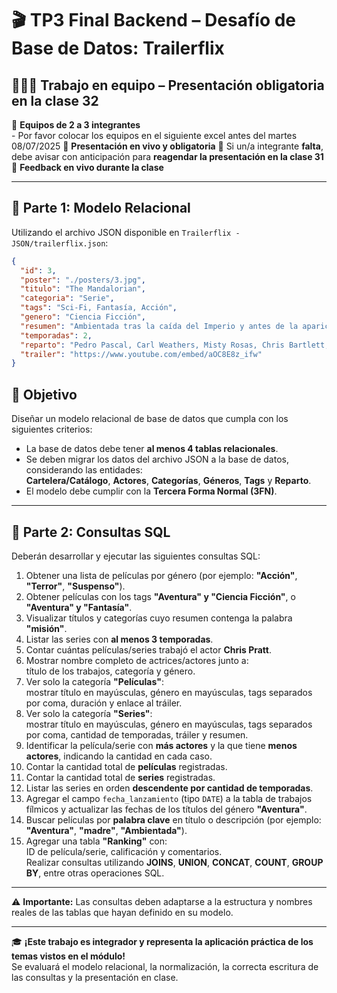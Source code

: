 # 🎬 TP3 Final Backend – Desafío de Base de Datos: Trailerflix

## 🧑‍🤝‍🧑 Trabajo en equipo – Presentación obligatoria en la clase 32

🔹 **Equipos de 2 a 3 integrantes**  
    - Por favor colocar los equipos en el siguiente excel antes del martes 08/07/2025
🔹 **Presentación en vivo y obligatoria** 
🔹 Si un/a integrante **falta**, debe avisar con anticipación para **reagendar la presentación en la clase 31**  
🔹 **Feedback en vivo durante la clase**

---

## 📁 Parte 1: Modelo Relacional

Utilizando el archivo JSON disponible en `Trailerflix - JSON/trailerflix.json`:

```json
{
  "id": 3,
  "poster": "./posters/3.jpg",
  "titulo": "The Mandalorian",
  "categoria": "Serie",
  "tags": "Sci-Fi, Fantasía, Acción",
  "genero": "Ciencia Ficción",
  "resumen": "Ambientada tras la caída del Imperio y antes de la aparición de la Primera Orden, la Serie sigue los pasos de un pistolero solitario en las aventuras que protagoniza en los confines de la galaxia, donde no alcanza la autoridad de la Nueva República.",
  "temporadas": 2,
  "reparto": "Pedro Pascal, Carl Weathers, Misty Rosas, Chris Bartlett, Rio Hackford, Giancarlo Esposito",
  "trailer": "https://www.youtube.com/embed/aOC8E8z_ifw"
}
```
## 🎯 Objetivo

Diseñar un modelo relacional de base de datos que cumpla con los siguientes criterios:

- La base de datos debe tener **al menos 4 tablas relacionales**.
- Se deben migrar los datos del archivo JSON a la base de datos, considerando las entidades:  
  **Cartelera/Catálogo**, **Actores**, **Categorías**, **Géneros**, **Tags** y **Reparto**.
- El modelo debe cumplir con la **Tercera Forma Normal (3FN)**.

---

## 🧮 Parte 2: Consultas SQL

Deberán desarrollar y ejecutar las siguientes consultas SQL:

1. Obtener una lista de películas por género (por ejemplo: **"Acción"**, **"Terror"**, **"Suspenso"**).
2. Obtener películas con los tags **"Aventura" y "Ciencia Ficción"**, o **"Aventura" y "Fantasía"**.
3. Visualizar títulos y categorías cuyo resumen contenga la palabra **"misión"**.
4. Listar las series con **al menos 3 temporadas**.
5. Contar cuántas películas/series trabajó el actor **Chris Pratt**.
6. Mostrar nombre completo de actrices/actores junto a:  
   título de los trabajos, categoría y género.
7. Ver solo la categoría **"Películas"**:  
   mostrar título en mayúsculas, género en mayúsculas, tags separados por coma, duración y enlace al tráiler.
8. Ver solo la categoría **"Series"**:  
   mostrar título en mayúsculas, género en mayúsculas, tags separados por coma, cantidad de temporadas, tráiler y resumen.
9. Identificar la película/serie con **más actores** y la que tiene **menos actores**, indicando la cantidad en cada caso.
10. Contar la cantidad total de **películas** registradas.
11. Contar la cantidad total de **series** registradas.
12. Listar las series en orden **descendente por cantidad de temporadas**.
13. Agregar el campo `fecha_lanzamiento` (tipo `DATE`) a la tabla de trabajos fílmicos y actualizar las fechas de los títulos del género **"Aventura"**.
14. Buscar películas por **palabra clave** en título o descripción (por ejemplo: **"Aventura"**, **"madre"**, **"Ambientada"**).
15. Agregar una tabla **"Ranking"** con:  
    ID de película/serie, calificación y comentarios.  
    Realizar consultas utilizando **JOINS**, **UNION**, **CONCAT**, **COUNT**, **GROUP BY**, entre otras operaciones SQL.

---

⚠️ **Importante:** Las consultas deben adaptarse a la estructura y nombres reales de las tablas que hayan definido en su modelo.

---

🎓 **¡Este trabajo es integrador y representa la aplicación práctica de los temas vistos en el módulo!**  
Se evaluará el modelo relacional, la normalización, la correcta escritura de las consultas y la presentación en clase.

